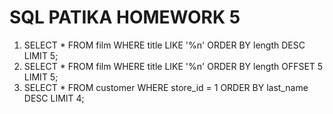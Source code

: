 # SQL PATIKA HOMEWORK 5
1. SELECT * FROM film WHERE title LIKE '%n' ORDER BY length DESC LIMIT 5;
2. SELECT * FROM film WHERE title LIKE '%n' ORDER BY length OFFSET 5 LIMIT 5;
3. SELECT * FROM customer WHERE store_id = 1 ORDER BY last_name DESC LIMIT 4;
